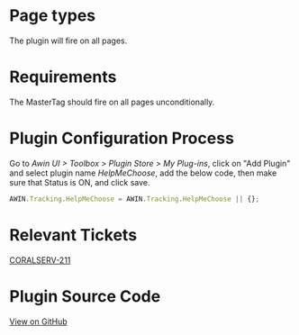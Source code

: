 
# Page types

The plugin will fire on all pages.

# Requirements

The MasterTag should fire on all pages unconditionally.

# Plugin Configuration Process

Go to *Awin UI \> Toolbox \> Plugin Store \> My Plug-ins*, click on "Add
Plugin" and select plugin name *HelpMeChoose*, add the below code, then
make sure that Status is ON, and click save.


``` javascript
AWIN.Tracking.HelpMeChoose = AWIN.Tracking.HelpMeChoose || {};
```




# Relevant Tickets

[CORALSERV-211](https://awin.atlassian.net/browse/CORALSERV-211)

# Plugin Source Code

[View on
GitHub](https://github.com/awin/tracking-advertiser-mastertag/blob/acdcaffe1f8d284529f931cf60523fe0e738bec1/src/plugins/thirdParty/helpMeChoose/plugin.js)